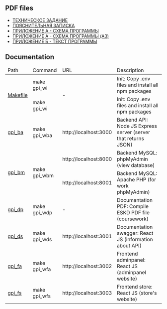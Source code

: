 ## PDF files

- [ТЕХНИЧЕСКОЕ ЗАДАНИЕ](https://github.com/Pavel-Innokentevich-Galanin/gpi_4coursework/raw/pdf/gpi_4coursework_tz.pdf)
- [ПОЯСНИТЕЛЬНАЯ ЗАПИСКА](https://github.com/Pavel-Innokentevich-Galanin/gpi_4coursework/raw/pdf/gpi_4coursework_pz.pdf)
- [ПРИЛОЖЕНИЕ А - СХЕМА ПРОГРАММЫ](https://github.com/Pavel-Innokentevich-Galanin/gpi_4coursework/raw/pdf/gpi_4coursework_a.pdf)
- [ПРИЛОЖЕНИЕ А - СХЕМА ПРОГРАММЫ (A3)](https://github.com/Pavel-Innokentevich-Galanin/gpi_4coursework/raw/pdf/gpi_4coursework_a_programPlan.pdf)
- [ПРИЛОЖЕНИЕ Б - ТЕКСТ ПРОГРАММЫ](https://github.com/Pavel-Innokentevich-Galanin/gpi_4coursework/raw/pdf/gpi_4coursework_b.pdf)

## Documentation

<table>
    <thead>
        <tr>
            <td>Path</td>
            <td>Command</td>
            <td>URL</td>
            <td>Description</td>
        </tr>
    </thead>
    <tbody>
        <tr>
            <td rowspan="2"><a href="Makefile">Makefile</a></td>
            <td>make gpi_wi</td>
            <td rowspan="2">-</td>
            <td>Init: Copy .env files and install all npm packages</td>
        </tr>
        <tr>
            <td>make gpi_wi</td>
            <td>Init: Copy .env files and install all npm packages</td>
        </tr>
        <tr>
            <td><a href="gpi_ba">gpi_ba</a></td>
            <td>make gpi_wba</td>
            <td>http://localhost:3000</td>
            <td>Backend API: Node JS Express server (server that returns JSON)</td>
        </tr>
        <tr>
            <td rowspan="2"><a href="gpi_bm">gpi_bm</a></td>
            <td rowspan="2">make gpi_wbm</td>
            <td>http://localhost:8000</td>
            <td>Backend MySQL: phpMyAdmin (view database)</td>
        </tr>
        <tr>
            <td>http://localhost:8001</td>
            <td>Backend MySQL: Apache PHP (for work phpMyAdmin)</td>
        </tr>
        <tr>
            <td><a href="gpi_dp">gpi_dp</a></td>
            <td>make gpi_wdp</td>
            <td>-</td>
            <td>Documantation PDF: Compile ESKD PDF file (coursework)</td>
        </tr>
        <tr>
            <td><a href="gpi_ds">gpi_ds</a></td>
            <td>make gpi_wds</td>
            <td>http://localhost:3001</td>
            <td>Documentation swagger: React JS (information about API)</td>
        </tr>
        <tr>
            <td><a href="gpi_fa">gpi_fa</a></td>
            <td>make gpi_wfa</td>
            <td>http://localhost:3002</td>
            <td>Frontend adminpanel: React JS (adminpanel website)</td>
        </tr>
        <tr>
            <td><a href="gpi_fs">gpi_fs</a></td>
            <td>make gpi_wfs</td>
            <td>http://localhost:3003</td>
            <td>Frontend store: React JS (store's website)</td>
        </tr>
    </tbody>
</table>
